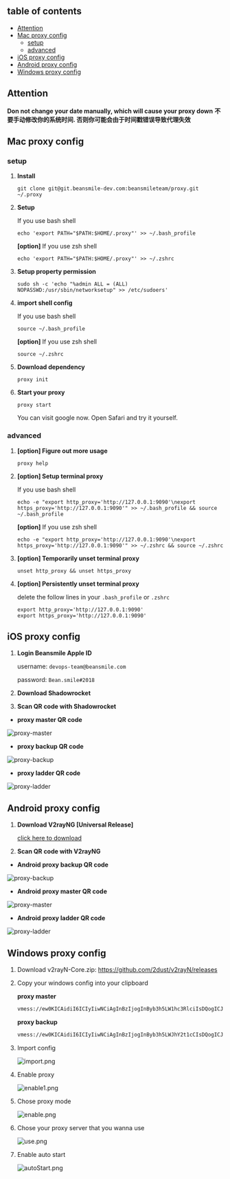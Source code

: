 ## table of contents
<!-- vim-markdown-toc GitLab -->

* [Attention](#attention)
* [Mac proxy config](#mac-proxy-config)
  * [setup](#setup)
  * [advanced](#advanced)
* [iOS proxy config](#ios-proxy-config)
* [Android proxy config](#android-proxy-config)
* [Windows proxy config](#windows-proxy-config)

<!-- vim-markdown-toc -->

## Attention

**Don not change your date manually, which will cause your proxy down** 
**不要手动修改你的系统时间. 否则你可能会由于时间戳错误导致代理失效**

## Mac proxy config

### setup
1. **Install** 
    ```
    git clone git@git.beansmile-dev.com:beansmileteam/proxy.git ~/.proxy
    ```

2. **Setup**

    If you use bash shell 
    ```
    echo 'export PATH="$PATH:$HOME/.proxy"' >> ~/.bash_profile
    ```
    
    **[option]** If you use zsh shell 
    ```
    echo 'export PATH="$PATH:$HOME/.proxy"' >> ~/.zshrc
    ```
    
3. **Setup property permission**

    ```
    sudo sh -c 'echo "%admin ALL = (ALL) NOPASSWD:/usr/sbin/networksetup" >> /etc/sudoers' 
    ```

4. **import shell config**
    
    If you use bash shell
    ```
    source ~/.bash_profile
    ``` 
    
    **[option]** If you use zsh shell
    ```
    source ~/.zshrc
    ```

5. **Download dependency**
    ```
    proxy init
    ```

6. **Start your proxy**
    ```
    proxy start
    ```
    You can visit google now. Open Safari and try it yourself. 

### advanced

1. **[option] Figure out more usage**
    ```
    proxy help
    ```

2. **[option] Setup terminal proxy**
    
    If you use bash shell
    ```
    echo -e "export http_proxy='http://127.0.0.1:9090'\nexport https_proxy='http://127.0.0.1:9090'" >> ~/.bash_profile && source ~/.bash_profile
    ```
    **[option]** If you use zsh shell 
    ```
    echo -e "export http_proxy='http://127.0.0.1:9090'\nexport https_proxy='http://127.0.0.1:9090'" >> ~/.zshrc && source ~/.zshrc
    ```
    
3. **[option] Temporarily unset terminal proxy**
    ```
    unset http_proxy && unset https_proxy
    ```

4. **[option] Persistently unset terminal proxy**
    
    delete the follow lines in your `.bash_profile` or `.zshrc`
    ```
    export http_proxy='http://127.0.0.1:9090'
    export https_proxy='http://127.0.0.1:9090'
    ```
    
## iOS proxy config

1. **Login Beansmile Apple ID**
    
    username: `devops-team@beansmile.com`
    
    password: `Bean.smile#2018`

2. **Download Shadowrocket**
3. **Scan QR code with Shadowrocket**
    
  - **proxy master QR code**
  
  ![proxy-master](https://git.beansmile-dev.com/beansmileteam/proxy/uploads/74320988d5223d25f4cc89bb3eeac5ec/IMG_0382.jpeg)
  
  - **proxy backup QR code**
  
  ![proxy-backup](https://git.beansmile-dev.com/beansmileteam/proxy/uploads/40fda7769992bfafddd2f66d70094878/dNwyo9kITE+7AFHAMnTb3g_thumb_2d7.jpg)
  
  - **proxy ladder QR code**
  
  ![proxy-ladder](https://git.beansmile-dev.com/beansmileteam/proxy/uploads/515150e6580e78ea937036ee9e447d3c/seeJcoXZQs6NnM6kh5CQ4A_thumb_2d8.jpg)
  
## Android proxy config

1. **Download V2rayNG [Universal Release]**

    [click here to download](https://github.com/2dust/v2rayNG/releases)
    
2. **Scan QR code with V2rayNG**
   
  - **Android proxy backup QR code**
  
  ![proxy-backup](https://git.beansmile-dev.com/beansmileteam/proxy/uploads/ee7fe138f69da88f1de6122020e5c0f9/proxy-backup.png)
   
  - **Android proxy master QR code**
  
  ![proxy-master](https://git.beansmile-dev.com/beansmileteam/proxy/uploads/767e785e53b52c0d42164ddda55e42ea/proxy-master.png)
   
  - **Android proxy ladder QR code**
  
  ![proxy-ladder](https://git.beansmile-dev.com/beansmileteam/proxy/uploads/d05dee6840bded25bda91e111be76282/proxy-ladder.png)

## Windows proxy config

1. Download v2rayN-Core.zip: https://github.com/2dust/v2rayN/releases

2. Copy your windows config into your clipboard 
  
    **proxy master**
    ```bash
    vmess://ew0KICAidiI6ICIyIiwNCiAgInBzIjogInByb3h5LW1hc3RlciIsDQogICJhZGQiOiAicHJveHktbWFzdGVyLmJlYW5zbWlsZS1kZXYuY29tIiwNCiAgInBvcnQiOiAiNTM4OSIsDQogICJpZCI6ICI4MDEyNGIyMi1iYzM2LTQ2ZmUtYTJlYy02NTAwODQ2ZjIyNTEiLA0KICAiYWlkIjogIjE2IiwNCiAgIm5ldCI6ICJ0Y3AiLA0KICAidHlwZSI6ICJub25lIiwNCiAgImhvc3QiOiAiIiwNCiAgInBhdGgiOiAiIiwNCiAgInRscyI6ICJ0bHMiDQp9
    ```
      
    **proxy backup**
    ```bash
    vmess://ew0KICAidiI6ICIyIiwNCiAgInBzIjogInByb3h5LWJhY2t1cCIsDQogICJhZGQiOiAicHJveHktYmFja3VwLmJlYW5zbWlsZS1kZXYuY29tIiwNCiAgInBvcnQiOiAiNTM4OSIsDQogICJpZCI6ICI4MDEyNGIyMi1iYzM2LTQ2ZmUtYTJlYy02NTAwODQ2ZjIyNTEiLA0KICAiYWlkIjogIjE2IiwNCiAgIm5ldCI6ICJ0Y3AiLA0KICAidHlwZSI6ICJub25lIiwNCiAgImhvc3QiOiAiIiwNCiAgInBhdGgiOiAiIiwNCiAgInRscyI6ICJ0bHMiDQp9
    ```
      
3. Import config

    ![import.png](https://git.beansmile-dev.com/beansmileteam/proxy/uploads/ee196daa7461969be076761108568551/image.png)

4. Enable proxy

    ![enable1.png](https://git.beansmile-dev.com/beansmileteam/proxy/uploads/fb393c790da61d83313d00d03a8e7329/image.png)

5. Chose proxy mode

    ![enable.png](https://git.beansmile-dev.com/beansmileteam/proxy/uploads/b37401c8608b46b0ccf53756734f5cbb/image.png)

6. Chose your proxy server that you wanna use

    ![use.png](https://git.beansmile-dev.com/beansmileteam/proxy/uploads/267318fed3a3faf4ad0083d25459b228/image.png)

7. Enable auto start

    ![autoStart.png](https://git.beansmile-dev.com/beansmileteam/proxy/uploads/65fcdbdbdb716b8baa495e878f8526c8/image.png)
